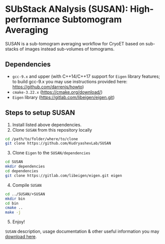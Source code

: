 # SUbStack ANalysis (SUSAN): High-performance Subtomogram Averaging
SUSAN is a sub-tomogram averaging workflow for CryoET based on sub-stacks of images instead sub-volumes of tomograms.

## Dependencies
- `gcc-9.x` and upper
(with C++14/C++17 support for `Eigen` library features; to build gcc-9.x you may use instructions provided here: https://github.com/darrenjs/howto)
- `cmake-3.22.x` (https://cmake.org/download/)
- `Eigen` library (https://gitlab.com/libeigen/eigen.git)

## Steps to setup SUSAN
1. Install listed above dependencies.
2. Clone `SUSAN` from this repository locally
```bash
cd /path/to/folder/where/to/clone
git clone https://github.com/KudryashevLab/SUSAN
```
3. Clone `Eigen` to the `SUSAN/dependencies`
```bash
cd SUSAN
mkdir dependencies
cd dependencies
git clone https://gitlab.com/libeigen/eigen.git eigen
```
4. Compile `SUSAN`
```bash
cd ../SUSAN/+SUSAN
mkdir bin
cd bin
cmake ..
make -j
```
5. Enjoy!

`SUSAN` description, usage documentation & other useful information you may [download here](https://raw.githubusercontent.com/KudryashevLab/SUSAN/main/%2BSUSAN/doc/susan_documentation.pdf).
